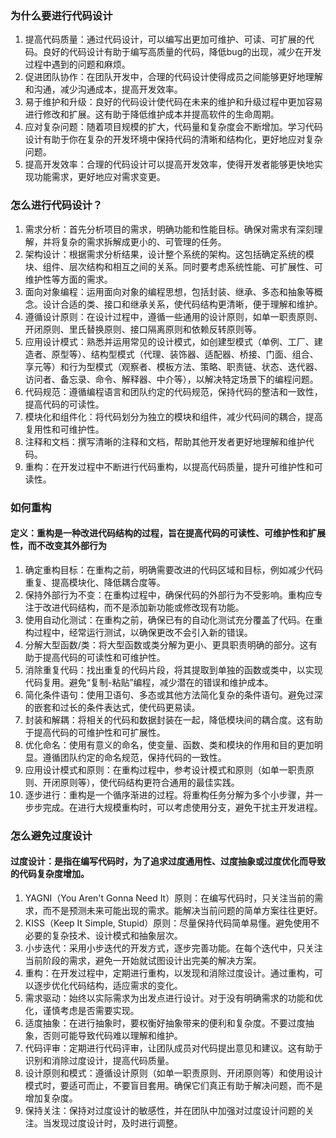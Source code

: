 ### 为什么要进行代码设计

1. 提高代码质量：通过代码设计，可以编写出更加可维护、可读、可扩展的代码。良好的代码设计有助于编写高质量的代码，降低bug的出现，减少在开发过程中遇到的问题和麻烦。
2. 促进团队协作：在团队开发中，合理的代码设计使得成员之间能够更好地理解和沟通，减少沟通成本，提高开发效率。
3. 易于维护和升级：良好的代码设计使代码在未来的维护和升级过程中更加容易进行修改和扩展。这有助于降低维护成本并提高软件的生命周期。
4. 应对复杂问题：随着项目规模的扩大，代码量和复杂度会不断增加。学习代码设计有助于你在复杂的开发环境中保持代码的清晰和结构化，更好地应对复杂问题。
5. 提高开发效率：合理的代码设计可以提高开发效率，使得开发者能够更快地实现功能需求，更好地应对需求变更。

### 怎么进行代码设计？

1. 需求分析：首先分析项目的需求，明确功能和性能目标。确保对需求有深刻理解，并将复杂的需求拆解成更小的、可管理的任务。
2. 架构设计：根据需求分析结果，设计整个系统的架构。这包括确定系统的模块、组件、层次结构和相互之间的关系。同时要考虑系统性能、可扩展性、可维护性等方面的需求。
3. 面向对象编程：运用面向对象的编程思想，包括封装、继承、多态和抽象等概念。设计合适的类、接口和继承关系，使代码结构更清晰，便于理解和维护。
4. 遵循设计原则：在设计过程中，遵循一些通用的设计原则，如单一职责原则、开闭原则、里氏替换原则、接口隔离原则和依赖反转原则等。
5. 应用设计模式：熟悉并运用常见的设计模式，如创建型模式（单例、工厂、建造者、原型等）、结构型模式（代理、装饰器、适配器、桥接、门面、组合、享元等）和行为型模式（观察者、模板方法、策略、职责链、状态、迭代器、访问者、备忘录、命令、解释器、中介等），以解决特定场景下的编程问题。
6. 代码规范：遵循编程语言和团队约定的代码规范，保持代码的整洁和一致性，提高代码的可读性。
7. 模块化和组件化：将代码划分为独立的模块和组件，减少代码间的耦合，提高复用性和可维护性。
8. 注释和文档：撰写清晰的注释和文档，帮助其他开发者更好地理解和维护代码。
9. 重构：在开发过程中不断进行代码重构，以提高代码质量，提升可维护性和可读性。

### 如何重构

#### 定义：重构是一种改进代码结构的过程，旨在提高代码的可读性、可维护性和扩展性，而不改变其外部行为

1. 确定重构目标：在重构之前，明确需要改进的代码区域和目标，例如减少代码重复、提高模块化、降低耦合度等。
2. 保持外部行为不变：在重构过程中，确保代码的外部行为不受影响。重构应专注于改进代码结构，而不是添加新功能或修改现有功能。
3. 使用自动化测试：在重构之前，确保已有的自动化测试充分覆盖了代码。在重构过程中，经常运行测试，以确保更改不会引入新的错误。
4. 分解大型函数/类：将大型函数或类分解为更小、更具职责明确的部分。这有助于提高代码的可读性和可维护性。
5. 消除重复代码：找出重复的代码片段，将其提取到单独的函数或类中，以实现代码复用。避免“复制-粘贴”编程，减少潜在的错误和维护成本。
6. 简化条件语句：使用卫语句、多态或其他方法简化复杂的条件语句。避免过深的嵌套和过长的条件表达式，使代码更易读。
7. 封装和解耦：将相关的代码和数据封装在一起，降低模块间的耦合度。这有助于提高代码的可维护性和可扩展性。
8. 优化命名：使用有意义的命名，使变量、函数、类和模块的作用和目的更加明显。遵循团队约定的命名规范，保持代码的一致性。
9. 应用设计模式和原则：在重构过程中，参考设计模式和原则（如单一职责原则、开闭原则等），使代码结构更符合通用的最佳实践。
10. 逐步进行：重构是一个循序渐进的过程。将重构任务分解为多个小步骤，并一步步完成。在进行大规模重构时，可以考虑使用分支，避免干扰主开发进程。

### 怎么避免过度设计

#### 过度设计：是指在编写代码时，为了追求过度通用性、过度抽象或过度优化而导致的代码复杂度增加。

1. YAGNI（You Aren't Gonna Need It）原则：在编写代码时，只关注当前的需求，而不是预测未来可能出现的需求。能解决当前问题的简单方案往往更好。
2. KISS（Keep It Simple, Stupid）原则：尽量保持代码简单易懂。避免使用不必要的复杂技术、设计模式和抽象层次。
3. 小步迭代：采用小步迭代的开发方式，逐步完善功能。在每个迭代中，只关注当前阶段的需求，避免一开始就试图设计出完美的解决方案。
4. 重构：在开发过程中，定期进行重构，以发现和消除过度设计。通过重构，可以逐步优化代码结构，适应需求的变化。
5. 需求驱动：始终以实际需求为出发点进行设计。对于没有明确需求的功能和优化，谨慎考虑是否需要实现。
6. 适度抽象：在进行抽象时，要权衡好抽象带来的便利和复杂度。不要过度抽象，否则可能导致代码难以理解和维护。
7. 代码评审：定期进行代码评审，让团队成员对代码提出意见和建议。这有助于识别和消除过度设计，提高代码质量。
8. 设计原则和模式：遵循设计原则（如单一职责原则、开闭原则等）和使用设计模式时，要适可而止，不要盲目套用。确保它们真正有助于解决问题，而不是增加复杂度。
9. 保持关注：保持对过度设计的敏感性，并在团队中加强对过度设计问题的关注。当发现过度设计时，及时进行调整。

